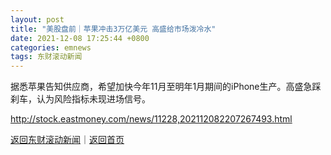 ```yaml
---
layout: post
title: "美股盘前｜苹果冲击3万亿美元 高盛给市场泼冷水"
date: 2021-12-08 17:25:44 +0800
categories: emnews
tags: 东财滚动新闻
---
```


据悉苹果告知供应商，希望加快今年11月至明年1月期间的iPhone生产。高盛急踩刹车，认为风险指标未现进场信号。

<http://stock.eastmoney.com/news/11228,202112082207267493.html>

[返回东财滚动新闻](//finews.withounder.com/emnews/)｜[返回首页](//finews.withounder.com/)